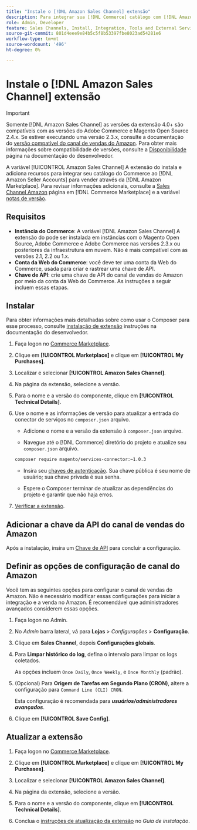 ```yaml
---
title: "Instale o [!DNL Amazon Sales Channel] extensão"
description: Para integrar sua [!DNL Commerce] catálogo com [!DNL Amazon Seller Accounts] e vender por meio da [!DNL Amazon Marketplace], baixe e instale a extensão Amazon Sales Channel.
role: Admin, Developer
feature: Sales Channels, Install, Integration, Tools and External Services
source-git-commit: 801d4eee9e84b5c5f8b53397fbe8023ad54281e6
workflow-type: tm+mt
source-wordcount: '496'
ht-degree: 0%

---
```


# Instale o [!DNL Amazon Sales Channel] extensão

>[!IMPORTANT]
>
>Somente [!DNL Amazon Sales Channel] as versões da extensão 4.0+ são compatíveis com as versões do Adobe Commerce e Magento Open Source 2.4.x. Se estiver executando uma versão 2.3.x, consulte a documentação do [versão compatível do canal de vendas do Amazon](https://docs.magento.com/user-guide/v2.3/sales-channels/amazon/amazon-sales-channel.html). Para obter mais informações sobre compatibilidade de versões, consulte a [Disponibilidade](https://experienceleague.adobe.com/docs/commerce-operations/release/product-availability.html) página na documentação do desenvolvedor.

A variável [!UICONTROL Amazon Sales Channel] A extensão do instala e adiciona recursos para integrar seu catálogo do Commerce ao [!DNL Amazon Seller Accounts] para vender através da [!DNL Amazon Marketplace]. Para revisar informações adicionais, consulte a [Sales Channel Amazon](https://marketplace.magento.com/magento-module-amazon.html) página em [!DNL Commerce Marketplace] e a variável [notas de versão](release-notes.md).

## Requisitos

- **Instância do Commerce**: A variável [!DNL Amazon Sales Channel] A extensão do pode ser instalada em instâncias com o Magento Open Source, Adobe Commerce e Adobe Commerce nas versões 2.3.x ou posteriores da infraestrutura em nuvem. Não é mais compatível com as versões 2.1, 2.2 ou 1.x.
- **Conta da Web do Commerce**: você deve ter uma conta da Web do Commerce, usada para criar e rastrear uma chave de API.
- **Chave de API**: crie uma chave de API do canal de vendas do Amazon por meio da conta da Web do Commerce. As instruções a seguir incluem essas etapas.

## Instalar

Para obter informações mais detalhadas sobre como usar o Composer para esse processo, consulte [instalação de extensão](https://experienceleague.adobe.com/docs/commerce-operations/installation-guide/tutorials/extensions.html) instruções na documentação do desenvolvedor.

1. Faça logon no [Commerce Marketplace](https://marketplace.magento.com/customer/account/).

1. Clique em **[!UICONTROL Marketplace]** e clique em **[!UICONTROL My Purchases]**.

1. Localizar e selecionar **[!UICONTROL Amazon Sales Channel]**.

1. Na página da extensão, selecione a versão.

1. Para o nome e a versão do componente, clique em **[!UICONTROL Technical Details]**.

1. Use o nome e as informações de versão para atualizar a entrada do conector de serviços no `composer.json` arquivo.

   - Adicione o nome e a versão da extensão à `composer.json` arquivo.

   - Navegue até o [!DNL Commerce] diretório do projeto e atualize seu `composer.json` arquivo.

   ```bash
   composer require magento/services-connector:~1.0.3
   ```

   - Insira seu [chaves de autenticação](https://experienceleague.adobe.com/docs/commerce-operations/installation-guide/prerequisites/authentication-keys.html). Sua chave pública é seu nome de usuário; sua chave privada é sua senha.

   - Espere o Composer terminar de atualizar as dependências do projeto e garantir que não haja erros.

1. [Verificar a extensão](https://experienceleague.adobe.com/docs/commerce-operations/installation-guide/tutorials/extensions.html).

## Adicionar a chave da API do canal de vendas do Amazon

Após a instalação, insira um [Chave de API](./amazon-verify-api-key.md) para concluir a configuração.

## Definir as opções de configuração de canal do Amazon

Você tem as seguintes opções para configurar o canal de vendas do Amazon. Não é necessário modificar essas configurações para iniciar a integração e a venda no Amazon. É recomendável que administradores avançados considerem essas opções.

1. Faça logon no Admin.

1. No _Admin_ barra lateral, vá para **Lojas** > _Configurações_ > **Configuração**.

1. Clique em **Sales Channel**, depois **Configurações globais**.

1. Para **Limpar histórico do log**, defina o intervalo para limpar os logs coletados.

   As opções incluem `Once Daily`, `Once Weekly`, e `Once Monthly` (padrão).

1. (Opcional) Para **Origem de Tarefas em Segundo Plano (CRON)**, altere a configuração para `Command Line (CLI) CRON`.

   Esta configuração é recomendada para **_usuários/administradores avançados_**.

1. Clique em **[!UICONTROL Save Config]**.

## Atualizar a extensão

1. Faça logon no [Commerce Marketplace](https://marketplace.magento.com/customer/account/).

1. Clique em **[!UICONTROL Marketplace]** e clique em **[!UICONTROL My Purchases]**.

1. Localizar e selecionar **[!UICONTROL Amazon Sales Channel]**.

1. Na página da extensão, selecione a versão.

1. Para o nome e a versão do componente, clique em **[!UICONTROL Technical Details]**.

1. Conclua o [instruções de atualização da extensão](https://experienceleague.adobe.com/docs/commerce-operations/installation-guide/tutorials/extensions.html) no _Guia de instalação_.
